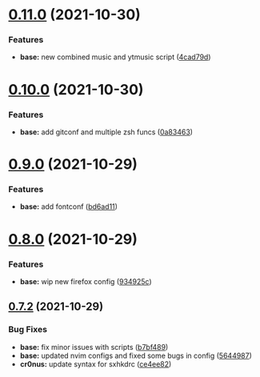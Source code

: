 # [0.11.0](https://github.com/umgbhalla/dotstow/compare/v0.10.0...v0.11.0) (2021-10-30)


### Features

* **base:** new combined music and ytmusic script ([4cad79d](https://github.com/umgbhalla/dotstow/commit/4cad79d53a2fc08eee7ed7c09cb21c4e3d68eedd))



# [0.10.0](https://github.com/umgbhalla/dotstow/compare/v0.9.0...v0.10.0) (2021-10-30)


### Features

* **base:** add gitconf and multiple zsh funcs ([0a83463](https://github.com/umgbhalla/dotstow/commit/0a834634308639f754e444235f6e680e7f3b3266))



# [0.9.0](https://github.com/umgbhalla/dotstow/compare/v0.8.0...v0.9.0) (2021-10-29)


### Features

* **base:** add fontconf ([bd6ad11](https://github.com/umgbhalla/dotstow/commit/bd6ad11acde9ee1ee8be139672e23fe072cda294))



# [0.8.0](https://github.com/umgbhalla/dotstow/compare/v0.7.2...v0.8.0) (2021-10-29)


### Features

* **base:** wip new firefox config ([934925c](https://github.com/umgbhalla/dotstow/commit/934925cb3ac7450f20a5219fd11683cbe0f26fdc))



## [0.7.2](https://github.com/umgbhalla/dotstow/compare/v0.7.1...v0.7.2) (2021-10-29)


### Bug Fixes

* **base:** fix minor issues with scripts ([b7bf489](https://github.com/umgbhalla/dotstow/commit/b7bf489b223aa043fc973f671b6d204c744a7d03))
* **base:** updated nvim configs and fixed some bugs in config ([5644987](https://github.com/umgbhalla/dotstow/commit/56449873b76594ccb088070c40224553882912bc))
* **cr0nus:** update syntax for sxhkdrc ([ce4ee82](https://github.com/umgbhalla/dotstow/commit/ce4ee82eea3af527fd1d882b8bdfe8cc3d81bc30))



